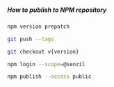 ##### How to publish to NPM repository

```bash
npm version prepatch

git push --tags

git checkout v{version} 

npm login --scope=@senzil

npm publish --access public

```